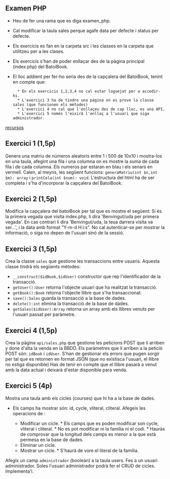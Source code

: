 ## Examen PHP

* Heu de fer una rama que es diga examen_php.
* Cal modificar la taula sales perque agafe data per defecte i status per defecte.
* Els exercicis es fan en la carpeta src i les classes en la carpeta que utilitzeu per a les clases.
* Els exercicis s'han de poder enllaçar des de la pàgina principal (index.php) del BatoiBook.
* El lloc addient per fer-ho seria des de la capçalera del BatoiBook, tenint en compte que:
  
        * En els exercicis 1,2,3,4 no cal estar loguejat per a accedir-hi.
        * L'exercici 3 ha de tindre una pàgina on es prove la classe sales (que funcionen els mètodes)
        * L'exercici 4 no cal que l'enllaçeu des de cap lloc, es una API.
        * L'exercici 5 només l'eixirà l'enllaç a l'usuari que siga administrador.

[recursos](recursos/examen.zip) 

## Exercici 1 (1,5p)

Genera una matriu de números aleatoris entre 1 i 500 de 10x10 i mostra-los en una taula, afegint una fila i una columna on es mostre la suma de cada fila i de cada columna.
Els numeros par estaran en blau i els senars en vermell. Calen, al meyns, les següent funcions: `generaMatriu(int $n,int $m): array` i `printCela(int $num): void`.
L'estructura del html ha de ser completa i s'ha d'incorporar la capçalera del BatoiBook.

## Exercici 2 (1,5p)

Modifica la capçalera del batoiBook per tal que es mostre el següent:
Si és la primera vegada que visita index.php, li dira 'Benvingut/uda per primera vegada'.
En cas contrari li dira 'Benvingut/uda, la teua darrera visita va ser...', i la data amb format "Y-m-d H:i:s".
No cal autenticar-se per mostrar la informació, o siga no depen de l'usuari sinó de la sessió.

## Exercici 3 (1,5p)

Crea la classe `sales` que gestione les transaccions entre usuaris. Aquesta classe tindrà els següents mètodes:

* `__construct($idBook,$idUser)` constructor que rep l'identificador de la transacció.
* `getUser():User` retorna l'objecte usuari que ha realitzat la transacció.
* `getBook():Book` retorna l'objecte llibre que s'ha transaccionat.
* `save():Sales` guarda la transacció a la base de dades.
* `delete():int` elimina la transacció de la base de dades.
* `getSales($idUser):Array` retorna un array amb els llibres venuts per l'usuari passat per paràmetre.

## Exercici 4 (1,5p)

Crea la pàgina `api/sales.php` que gestione les peticions POST que li arriben y done d'alta la venda en la BBDD.
Els paràmetres que li arriben a la petició POST són: `idBook` i `idUser`.
S'han de gestionar els errors que pugen sorgir per tal que es retornen en format JSON (que no existisca l'usuari, el llibre no estiga disponible)
Has de tenir en compte que el llibre pasarà a venut amb la data actual i deixarà d'estar disponible para venda. 

## Exercici 5 (4p)

Mostra una taula amb els cicles (courses) que hi ha a la base de dades.

  * Els camps ha mostrar són: id, cycle, vliteral, cliteral.
Afegeix les operacions de :

    * Modificar un cicle.
            * Els camps que es poden modificar son cycle, vliteral i cliteral. 
            * No es pot modificar ni la familia ni el codi. 
            * Hauràs de comprovar que la longitud dels camps es menor a la que està permesa en la base de dades.
    * Eliminar un cicle.
    * Mostrar un cicle.
            * S'haurà de vore el literal de la familia.

Afegix un camp `administrador` (boolean) a la taula users. Fes a un usuari administrador.
Soles l'usuari administrador podrà fer el CRUD de cicles. Implementa'l.
